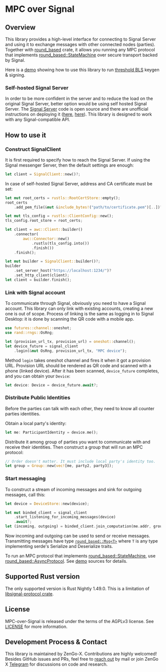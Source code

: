 # MPC over Signal

## Overview

This library provides a high-level interface for connecting to Signal Server and using it to 
exchange messages with other connected nodes (parties). Together with [round_based] crate, it 
allows you running any MPC protocol that implements [round_based::StateMachine][SM] 
over secure transport backed by Signal.

[round_based]: https://docs.rs/round-based
[SM]: https://docs.rs/round-based/*/round_based/trait.StateMachine.html

Here is a [demo] showing how to use this library to run [threshold BLS](https://github.com/ZenGo-X/multi-party-bls) keygen & signing.

[demo]: ./demo

### Self-hosted Signal Server

In order to be more confident in the server and to reduce the load on the original Signal Server, 
better option would be using self hosted Signal Server. The [Signal Server][signal-server] code is open source 
and there are unofficial instructions on deploying it ([here][deploy1], [here][deploy2]).
This library is designed to work with any Signal-compatible API.

[signal-server]: https://github.com/signalapp/Signal-Server
[deploy1]: https://github.com/aqnouch/Signal-Setup-Guide/tree/master/signal-server
[deploy2]: https://github.com/madeindra/signal-setup-guide

## How to use it

### Construct SignalClient

It is first required to specify how to reach the Signal Server. If using the Signal messenger Server, then the default settings are enough:

```rust
let client = SignalClient::new()?;
```

In case of self-hosted Signal Server, address and CA certificate must be set:
```rust
let mut root_certs = rustls::RootCertStore::empty();
root_certs
    .add_pem_file(&mut &include_bytes!("path/to/certificate.pem")[..])?;

let mut tls_config = rustls::ClientConfig::new();
tls_config.root_store = root_certs;

let client = awc::Client::builder()
    .connector(
        awc::Connector::new()
            .rustls(tls_config.into())
            .finish())
    .finish();

let mut builder = SignalClient::builder()?;
builder
    .set_server_host("https://localhost:1234/")?
    .set_http_client(client);
let client = builder.finish();
```

### Link with Signal account

To communicate through Signal, obviously you need to have a Signal account. This library
can only link with existing accounts, creating a new one is out of scope. Process
of linking is the same as logging in to Signal Desktop: it is done by scanning the QR code with
a mobile app.

```rust
use futures::channel::oneshot;
use rand::rngs::OsRng;

let (provision_url_tx, provision_url) = oneshot::channel();
let device_future = signal_client
    .login(&mut OsRng, provision_url_tx, "MPC device");
```

Method `login` takes oneshot channel and fires it when it got a provision URL.
Provision URL should be rendered as QR code and scanned with a phone (linked device). After
it has been scanned, `device_future` completes, and you can obtain your `Device`:

```rust
let device: Device = device_future.await?;
```

### Distribute Public Identities

Before the parties can talk with each other, they need to know all counter parties identities.

Obtain a local party's identity:

```rust
let me: ParticipantIdentity = device.me();
```

Distribute it among group of parties you want to communicate with and receive their 
identities. Then construct a group that will run an MPC protocol:

```rust
// Order doesn't matter. It must include local party's identity too.
let group = Group::new(vec![me, party2, party3]); 
```

### Start messaging

To construct a stream of incoming messages and sink for outgoing messages, call this:

```rust
let device = DeviceStore::new(device);

let mut binded_client = signal_client
    .start_listening_for_incoming_messages(device)
    .await?;
let (incoming, outgoing) = binded_client.join_computation(me.addr, group);
```

Now incoming and outgoing can be used to send or receive messages. Transmitting messages
have type [`round_based::Msg<T>`][msg] where `T` is any type implementing serde's Serialize
and Deserialize traits.

To run an MPC protocol that implements [round_based::StateMachine][SM], use 
[round_based::AsyncProtocol][async-protocol]. See [demo] sources for details.

[msg]: https://docs.rs/round-based/*/round_based/struct.Msg.html
[async-protocol]: https://docs.rs/round-based/*/round_based/async_runtime/struct.AsyncProtocol.html

## Supported Rust version

The only supported version is Rust Nightly 1.49.0. This is a limitation of 
[libsignal-protocol crate][libsignal].

[libsignal]: https://github.com/signalapp/libsignal-client

## License

MPC-over-Signal is released under the terms of the AGPLv3 license. See [LICENSE](./LICENSE) for more 
information.

## Development Process & Contact
This library is maintained by ZenGo-X. Contributions are highly welcomed! Besides GitHub issues
and PRs, feel free to [reach out](mailto:github@kzencorp.com) by mail or join ZenGo X
[Telegram](https://t.me/joinchat/ET1mddGXRoyCxZ-7) for discussions on code and research. 
